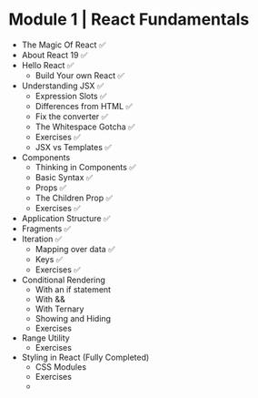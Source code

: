 # Module 1 | React Fundamentals

- The Magic Of React  ✅
- About React 19 ✅
- Hello React ✅
  - Build Your own React ✅
- Understanding JSX ✅
  - Expression Slots ✅
  - Differences from HTML  ✅
  - Fix the converter ✅
  - The Whitespace Gotcha ✅
  - Exercises ✅
  - JSX vs Templates ✅
- Components
  - Thinking in Components ✅
  - Basic Syntax ✅
  - Props ✅
  - The Children Prop ✅
  - Exercises ✅
- Application Structure ✅
- Fragments ✅
- Iteration ✅
  - Mapping over data ✅
  - Keys ✅
  - Exercises ✅
- Conditional Rendering
  - With an if statement
  - With &&
  - With Ternary
  - Showing and Hiding
  - Exercises
- Range Utility
  - Exercises
- Styling in React (Fully Completed)
  - CSS Modules
  - Exercises
  - 

